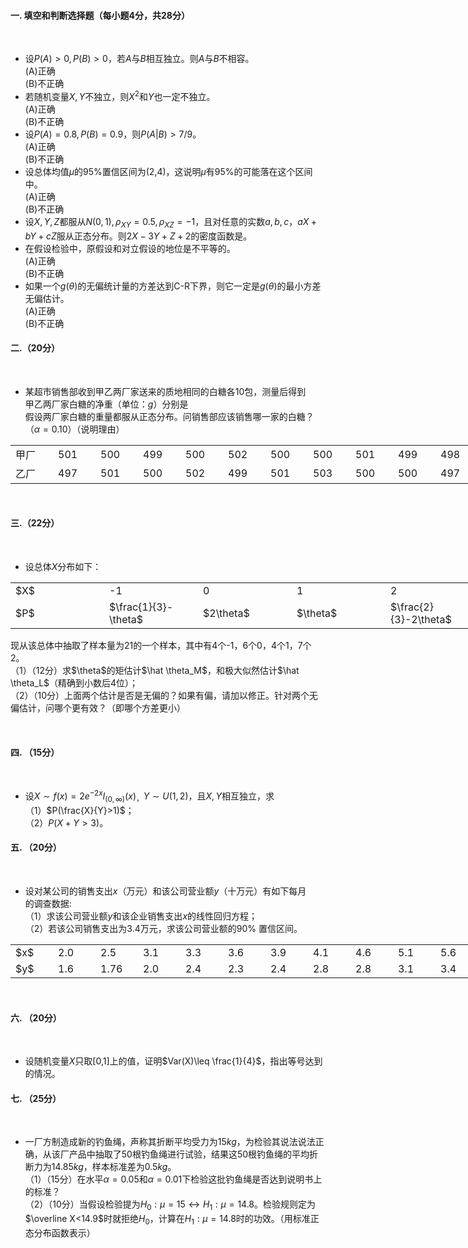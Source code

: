 #### 一. 填空和判断选择题（每小题4分，共28分）
​

 -  设$P(A)>0,P(B)>0$，若$A$与$B$相互独立。则$A$与$B$不相容。<br />(A)正确<br />(B)不正确 
-  若随机变量$X,Y$不独立，则$X^2$和$Y$也一定不独立。<br />(A)正确<br />(B)不正确 
-  设$P(A)=0.8,P(B)=0.9$，则$P(A|B)>7/9$。<br />(A)正确<br />(B)不正确 
-  设总体均值$\mu$的95%置信区间为(2,4)，这说明$\mu$有95%的可能落在这个区间中。<br />(A)正确<br />(B)不正确 
-  设$X,Y,Z$都服从$N(0,1),\rho_{XY}=0.5,\rho_{XZ}=-1$，且对任意的实数$a,b,c$，$aX+ bY+cZ$服从正态分布。则$2X-3Y+Z+2$的密度函数是。 
-  在假设检验中，原假设和对立假设的地位是不平等的。<br />(A)正确<br />(B)不正确 
-  如果一个$g(\theta)$的无偏统计量的方差达到C-R下界，则它一定是$g(\theta)$的最小方差无偏估计。<br />(A)正确<br />(B)不正确 
​

 #### 二.（20分）
​

 -  某超市销售部收到甲乙两厂家送来的质地相同的白糖各10包，测量后得到<br />甲乙两厂家白糖的净重（单位：$g$）分别是 <br />假设两厂家白糖的重量都服从正态分布。问销售部应该销售哪一家的白糖？（$\alpha=0.10$）（说明理由） 
<table data-lake-id="5ca00d20" id="5ca00d20" margin="true" class="lake-table" style="width: 748px"><colgroup><col width="68"><col width="68"><col width="68"><col width="68"><col width="68"><col width="68"><col width="68"><col width="68"><col width="68"><col width="68"><col width="68"></colgroup><tbody><tr data-lake-id="ufdc2c270" id="ufdc2c270"><td data-lake-id="udf7ab96d" id="udf7ab96d">甲厂
 </td><td data-lake-id="ucb24f231" id="ucb24f231">501
 </td><td data-lake-id="u266c060b" id="u266c060b">500
 </td><td data-lake-id="u47de8ad2" id="u47de8ad2">499
 </td><td data-lake-id="uf9377290" id="uf9377290">500
 </td><td data-lake-id="u1b52d197" id="u1b52d197">502
 </td><td data-lake-id="u24972acb" id="u24972acb">500
 </td><td data-lake-id="ub9945c64" id="ub9945c64">500
 </td><td data-lake-id="ub7c405c6" id="ub7c405c6">501
 </td><td data-lake-id="u5e1a259e" id="u5e1a259e">499
 </td><td data-lake-id="uce6ee3dc" id="uce6ee3dc">498
 </td></tr><tr data-lake-id="u4066363e" id="u4066363e"><td data-lake-id="u2a90b5ec" id="u2a90b5ec">乙厂
 </td><td data-lake-id="uc45927cd" id="uc45927cd">497
 </td><td data-lake-id="ue023828f" id="ue023828f">501
 </td><td data-lake-id="uc1d179bd" id="uc1d179bd">500
 </td><td data-lake-id="u7735345c" id="u7735345c">502
 </td><td data-lake-id="u2b7740df" id="u2b7740df">499
 </td><td data-lake-id="u1cfdc814" id="u1cfdc814">501
 </td><td data-lake-id="udcdfed1c" id="udcdfed1c">503
 </td><td data-lake-id="ua3a2dfc6" id="ua3a2dfc6">500
 </td><td data-lake-id="uc3dfde95" id="uc3dfde95">500
 </td><td data-lake-id="uc74eb570" id="uc74eb570">497
 </td></tr></tbody></table>​

 #### 三.（22分）
​

 -  设总体$X$分布如下： 
<table data-lake-id="XeHSB" id="XeHSB" margin="true" class="lake-table" style="width: 750px"><colgroup><col width="150"><col width="150"><col width="150"><col width="150"><col width="150"></colgroup><tbody><tr data-lake-id="ub7d349fc" id="ub7d349fc"><td data-lake-id="u5763d786" id="u5763d786">$X$
 </td><td data-lake-id="u527a3df3" id="u527a3df3">-1
 </td><td data-lake-id="u23017a66" id="u23017a66">0
 </td><td data-lake-id="u35c16451" id="u35c16451">1
 </td><td data-lake-id="ue81ebc78" id="ue81ebc78">2
 </td></tr><tr data-lake-id="u1bc1a127" id="u1bc1a127"><td data-lake-id="ub618d3c9" id="ub618d3c9">$P$
 </td><td data-lake-id="u3abcfaa4" id="u3abcfaa4">$\frac{1}{3}-\theta$
 </td><td data-lake-id="u663e04df" id="u663e04df">$2\theta$
 </td><td data-lake-id="u5fb557b1" id="u5fb557b1">$\theta$
 </td><td data-lake-id="ud3489a51" id="ud3489a51">$\frac{2}{3}-2\theta$
 </td></tr></tbody></table>现从该总体中抽取了样本量为21的一个样本，其中有4个-1，6个0，4个1，7个2。<br />（1）（12分）求$\theta$的矩估计$\hat \theta_M$，和极大似然估计$\hat \theta_L$（精确到小数后4位）；<br />（2）（10分）上面两个估计是否是无偏的？如果有偏，请加以修正。针对两个无偏估计，问哪个更有效？（即哪个方差更小） 
 

 ​

 #### 四. （15分）
​

 -  设$X\sim f(x)=2e^{-2x}I_{(0,\infty)}(x)$<sub>，</sub>$Y\sim U(1,2)$，且$X,Y$相互独立，求<br />（1）$P(\frac{X}{Y}>1)$；<br />（2）$P(X+Y >3)$。 
​

 #### 五. （20分）
​

 -  设对某公司的销售支出$x$（万元）和该公司营业额$y$（十万元）有如下每月<br />的调查数据: <br />（1）求该公司营业额$y$和该企业销售支出$x$的线性回归方程；<br />（2）若该公司销售支出为3.4万元，求该公司营业额的90% 置信区间。 
<table data-lake-id="33df1aeb" id="33df1aeb" margin="true" class="lake-table" style="width: 748px"><colgroup><col width="68"><col width="68"><col width="68"><col width="68"><col width="68"><col width="68"><col width="68"><col width="68"><col width="68"><col width="68"><col width="68"></colgroup><tbody><tr data-lake-id="u01352164" id="u01352164"><td data-lake-id="ub80037e5" id="ub80037e5">$x$
 </td><td data-lake-id="u48fee91b" id="u48fee91b">2.0
 </td><td data-lake-id="u845d86e8" id="u845d86e8">2.5
 </td><td data-lake-id="udedb599a" id="udedb599a">3.1
 </td><td data-lake-id="u5063a8c1" id="u5063a8c1">3.3
 </td><td data-lake-id="ucd5a9b98" id="ucd5a9b98">3.6
 </td><td data-lake-id="ud6317f58" id="ud6317f58">3.9
 </td><td data-lake-id="ufc756a21" id="ufc756a21">4.1
 </td><td data-lake-id="u21e561be" id="u21e561be">4.6
 </td><td data-lake-id="ua8e432e6" id="ua8e432e6">5.1
 </td><td data-lake-id="u40cee947" id="u40cee947">5.6
 </td></tr><tr data-lake-id="ud548ec93" id="ud548ec93"><td data-lake-id="uc977750b" id="uc977750b">$y$
 </td><td data-lake-id="uf6b98d70" id="uf6b98d70">1.6
 </td><td data-lake-id="ub22ae650" id="ub22ae650">1.76
 </td><td data-lake-id="uc6b944ca" id="uc6b944ca">2.0
 </td><td data-lake-id="u689db83c" id="u689db83c">2.4
 </td><td data-lake-id="ub6cfd277" id="ub6cfd277">2.3
 </td><td data-lake-id="uf2126d40" id="uf2126d40">2.4
 </td><td data-lake-id="u8dacef83" id="u8dacef83">2.8
 </td><td data-lake-id="u0cc56ac1" id="u0cc56ac1">2.8
 </td><td data-lake-id="u73bcd9ec" id="u73bcd9ec">3.1
 </td><td data-lake-id="ua2edfb3b" id="ua2edfb3b">3.4
 </td></tr></tbody></table>​

 #### 六. （20分）
​

 - 设随机变量$X$只取[0,1]上的值，证明$Var(X)\leq \frac{1}{4}$，指出等号达到的情况。
​

 #### 七. （25分）
​

 -  一厂方制造成新的钓鱼绳，声称其折断平均受力为15$kg$，为检验其说法说法正确，从该厂产品中抽取了50根钓鱼绳进行试验，结果这50根钓鱼绳的平均折断力为14.85$kg$，样本标准差为0.5$kg$。<br />（1）（15分）在水平$\alpha=0.05$和$\alpha=0.01$下检验这批钓鱼绳是否达到说明书上的标准？<br />（2）（10分）当假设检验提为$H_0:\mu=15\leftrightarrow H_1:\mu=14.8$。检验规则定为$\overline X<14.9$时就拒绝$H_0$，计算在$H_1:\mu=14.8$时的功效。（用标准正态分布函数表示）<br /><br />
